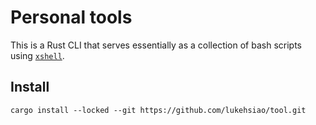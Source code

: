 # Personal tools

This is a Rust CLI that serves essentially as a collection of bash scripts using
[`xshell`](https://github.com/matklad/xshell).

## Install

```
cargo install --locked --git https://github.com/lukehsiao/tool.git
```
